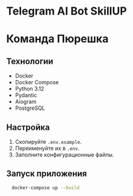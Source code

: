 # Telegram AI Bot SkillUP
# Команда Пюрешка

## Технологии
- Docker
- Docker Compose
- Python 3.12
- Pydantic
- Aiogram
- PostgreSQL

## Настройка
1. Скопируйте `.env.example`. 
2. Переименуйте их в `.env`.
3. Заполните конфигурационные файлы.

## Запуск приложения
```bash
  docker-compose up --build
```